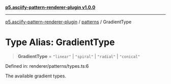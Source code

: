 [**p5.asciify-pattern-renderer-plugin v1.0.0**](../../../../README.md)

***

[p5.asciify-pattern-renderer-plugin](../../../../README.md) / [patterns](../README.md) / GradientType

# Type Alias: GradientType

> **GradientType** = `"linear"` \| `"spiral"` \| `"radial"` \| `"conical"`

Defined in: renderer/patterns/types.ts:6

The available gradient types.
